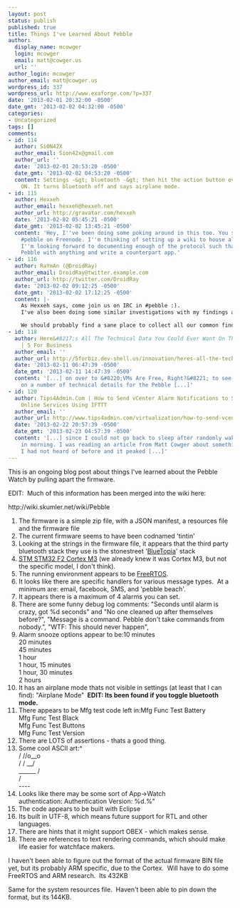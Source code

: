 ```yaml
---
layout: post
status: publish
published: true
title: Things I've Learned About Pebble
author:
  display_name: mcowger
  login: mcowger
  email: matt@cowger.us
  url: ''
author_login: mcowger
author_email: matt@cowger.us
wordpress_id: 337
wordpress_url: http://www.exaforge.com/?p=337
date: '2013-02-01 20:32:00 -0500'
date_gmt: '2013-02-02 04:32:00 -0500'
categories:
- Uncategorized
tags: []
comments:
- id: 114
  author: SiON42X
  author_email: Sion42x@gmail.com
  author_url: ''
  date: '2013-02-01 20:53:20 -0500'
  date_gmt: '2013-02-02 04:53:20 -0500'
  content: Settings -&gt; bluetooth -&gt; then hit the action button over Bluetooth
    ON. It turns bluetooth off and says airplane mode.
- id: 115
  author: Hexxeh
  author_email: hexxeh@hexxeh.net
  author_url: http://gravatar.com/hexxeh
  date: '2013-02-02 05:45:21 -0500'
  date_gmt: '2013-02-02 13:45:21 -0500'
  content: 'Hey, I''ve been doing some poking around in this too. You should join
    #pebble on Freenode. I''m thinking of setting up a wiki to house all this info.
    I''m looking forward to documenting enough of the protocol such that you can pair
    Pebble with anything and write a counterpart app.'
- id: 116
  author: RaYmAn (@DroidRay)
  author_email: DroidRay@twitter.example.com
  author_url: http://twitter.com/DroidRay
  date: '2013-02-02 09:12:25 -0500'
  date_gmt: '2013-02-02 17:12:25 -0500'
  content: |-
    As Hexxeh says, come join us on IRC in #pebble :).
    I've also been doing some similar investigations with my findings available on my personal wiki at http://wiki.skumler.net/wiki/Pebble

    We should probably find a sane place to collect all our common findings
- id: 118
  author: Here&#8217;s All The Technical Data You Could Ever Want On The Pebble Smartwatch
    | 5 For Business
  author_email: ''
  author_url: http://5forbiz.dev-shell.us/innovation/heres-all-the-technical-data-you-could-ever-want-on-the-pebble-smartwatch/
  date: '2013-02-11 06:47:39 -0500'
  date_gmt: '2013-02-11 14:47:39 -0500'
  content: '[...] on over to &#8220;VMs Are Free, Right?&#8221; to see a breakdown
    on a number of technical details for the Pebble [...]'
- id: 120
  author: Tips4Admin.Com | How to Send vCenter Alarm Notifications to SMS &amp; Other
    Online Services Using IFTTT
  author_email: ''
  author_url: http://www.tips4admin.com/virtualization/how-to-send-vcenter-alarm-notifications-to-sms-other-online-services-using-ifttt/
  date: '2013-02-22 20:57:39 -0500'
  date_gmt: '2013-02-23 04:57:39 -0500'
  content: '[...] since I could not go back to sleep after randomly waking up at 4am
    in morning. I was reading an article from Matt Cowger about something called a Pebble which
    I had not heard of before and it peaked [...]'
---
```

<p>This is an ongoing blog post about things I've learned about the Pebble Watch by pulling apart the firmware.</p>
<p>EDIT:  Much of this information has been merged into the wiki here:</p>
<p>http://wiki.skumler.net/wiki/Pebble</p>
<ol>
<li>The firmware is a simple zip file, with a JSON manifest, a resources file and the firmware file</li>
<li>The current firmware seems to have been codnamed 'tintin'</li>
<li>Looking at the strings in the firmware file, it appears that the third party bluetooth stack they use is the stonestreet '<a href="http://www.stonestreetone.com/bluetopia.cfm">BlueTopia</a>' stack</li>
<li><a href="https://www.google.com/url?sa=t&amp;rct=j&amp;q=&amp;esrc=s&amp;source=web&amp;cd=1&amp;cad=rja&amp;ved=0CDEQFjAA&amp;url=http%3A%2F%2Fwww.st.com%2Fstm32f2&amp;ei=8ZIMUdqQBOb5ygHNuIG4Bg&amp;usg=AFQjCNHthsTDwxUr985irLJpCBkHYZKGJA&amp;sig2=modR6N_pHS68LkC2SY6kgQ&amp;bvm=bv.41867550,d.aWM">STM STM32 F2 Cortex M3</a> (we already knew it was Cortex M3, but not the specific model, I don't think).</li>
<li>The running environment appears to be <a href="http://www.freertos.org/">FreeRTOS</a>.</li>
<li>It looks like there are specific handlers for various message types.  At a minimum are: email, facebook, SMS, and 'pebble beach'.</li>
<li>It appears there is a maximum of 4 alarms you can set.</li>
<li>There are some funny debug log comments: "Seconds until alarm is crazy, got %d seconds" and "No one cleaned up after themselves before?", "Message is a command. Pebble don't take commands from nobody.", "WTF: This should never happen",</li>
<li>Alarm snooze options appear to be:10 minutes<br />
20 minutes<br />
45 minutes<br />
1 hour<br />
1 hour, 15 minutes<br />
1 hour, 30 minutes<br />
2 hours</li>
<li>It has an airplane mode thats not visible in settings (at least that I can find): "Airplane Mode" <strong> EDIT: Its been found if you toggle bluetooth mode.</strong></li>
<li>There appears to be Mfg test code left in:Mfg Func Test Battery<br />
Mfg Func Test Black<br />
Mfg Func Test Buttons<br />
Mfg Func Test Version</li>
<li>There are LOTS of assertions - thats a good thing.</li>
<li>Some cool ASCII art:^<br />
/ //o__o<br />
/ / __/<br />
 ______ /<br />
 /<br />
 ---- </li>
<li>Looks like there may be some sort of App-&gt;Watch authentication: Authentication Version: %d.%"</li>
<li>The code appears to be built with Eclipse</li>
<li>Its built in UTF-8, which means future support for RTL and other languages.</li>
<li>There are hints that it might support OBEX - which makes sense.</li>
<li>There are references to text rendering commands, which should make life easier for watchface makers.</li>
</ol>
<p>I haven't been able to figure out the format of the actual firmware BIN file yet, but its probably ARM specific, due to the Cortex.  Will have to do some FreeRTOS and ARM research.  Its 432KB</p>
<p>Same for the system resources file.  Haven't been able to pin down the format, but its 144KB.</p>
